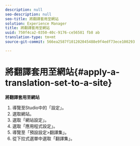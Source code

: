 ```yaml
---
description: null
seo-description: null
seo-title: 將翻譯套用至網站
solution: Experience Manager
title: 將翻譯套用至網站
uuid: 750f4ca2-0350-40c-9176-ce56581 fb8 ab
translation-type: tm+mt
source-git-commit: 566ea2587f101202045488e9f4edf73ece100293

---
```



# 將翻譯套用至網站{#apply-a-translation-set-to-a-site}

**將翻譯套用至網站**

1. 導覽至Studio中的「設定」。
1. 選取網站。
1. 選取「網站設定」。
1. 選取「應用程式設定」。
1. 導覽至「預設設定>翻譯集」。
1. 從下拉式選單中選取「翻譯集」。